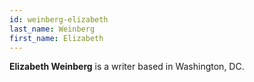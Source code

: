 ```yaml
---
id: weinberg-elizabeth
last_name: Weinberg
first_name: Elizabeth
---
```

**Elizabeth Weinberg** is a writer based in Washington, DC.
